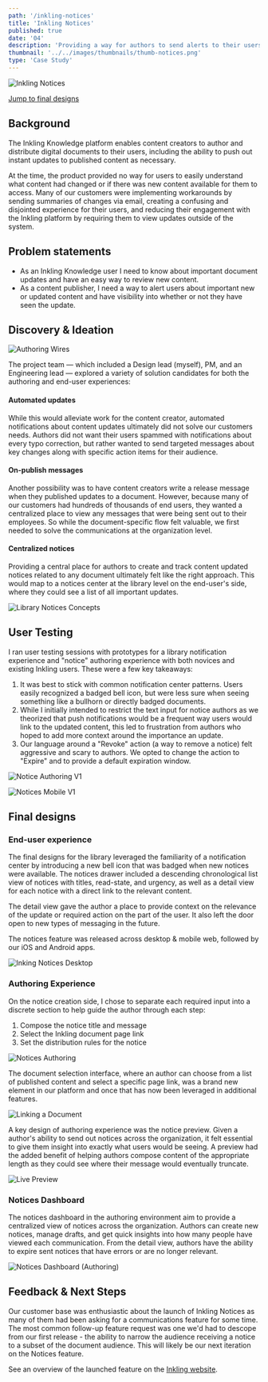 ```yaml
---
path: '/inkling-notices'
title: 'Inkling Notices'
published: true
date: '04'
description: 'Providing a way for authors to send alerts to their users about important content updates.'
thumbnail: '../../images/thumbnails/thumb-notices.png'
type: 'Case Study'
---
```


<!-- <section class="project-nav">

  - [Overview](#overview)
  - [Problem Statement](#problem-statement)
  - [Discovery & Ideation](#discovery--ideation)
  - [User Testing](#user-testing)
  - [Final designs](#final-designs)
  - [Feedback & Next Steps](#feedback--next-steps)

</section> -->

<div class="hero-image">

![Inkling Notices](../../images/thumbnails/thumb-notices.png "Inkling Notices")

</div>

<p class="text-center"><a href="#final-p3" class="btn-jump">Jump to final designs</a></p>

## Background

The Inkling Knowledge platform enables content creators to author and distribute digital documents to their users, including the ability to push out instant updates to published content as necessary.

At the time, the product provided no way for users to easily understand what content had changed or if there was new content available for them to access. Many of our customers were implementing workarounds by sending summaries of changes via email, creating a confusing and disjointed experience for their users, and reducing their engagement with the Inkling platform by requiring them to view updates outside of the system. 

## Problem statements

- As an Inkling Knowledge user I need to know about important document updates and have an easy way to review new content.
- As a content publisher, I need a way to alert users about important new or updated content and have visibility into whether or not they have seen the update.


## Discovery & Ideation


<div class="image-wrapper one-half right">

![Authoring Wires](../../images/notices/authoring-wires.png "Authoring Wires")

</div>


The project team — which included a Design lead (myself), PM, and an Engineering lead — explored a variety of solution candidates for both the authoring and end-user experiences:

#### Automated updates
While this would alleviate work for the content creator, automated notifications about content updates ultimately did not solve our customers needs. Authors did not want their users spammed with notifications about every typo correction, but rather wanted to send targeted messages about key changes along with specific action items for their audience. 

#### On-publish messages
Another possibility was to have content creators write a release message when they published updates to a document. However, because many of our customers had hundreds of thousands of end users, they wanted a centralized place to view any messages that were being sent out to their employees. So while the document-specific flow felt valuable, we first needed to solve the communications at the organization level.

#### Centralized notices
Providing a central place for authors to create and track content updated notices related to any document ultimately felt like the right approach. This would map to a notices center at the library level on the end-user's side, where they could see a list of all important updates.

![Library Notices Concepts](../../images/notices/lib-notices-concepts.png "Library Notices Concepts")


## User Testing

I ran user testing sessions with prototypes for a library notification experience and "notice" authoring experience with both novices and existing Inkling users. These were a few key takeaways: 

1. It was best to stick with common notification center patterns. Users easily recognized a badged bell icon, but were less sure when seeing something like a bullhorn or directly badged documents. 
2. While I initially intended to restrict the text input for notice authors as we theorized that push notifications would be a frequent way users would link to the updated content, this led to frustration from authors who hoped to add more context around the importance an update.
3. Our language around a "Revoke" action (a way to remove a notice) felt aggressive and scary to authors. We opted to change the action to "Expire" and to provide a default expiration window.

<div class="image-wrapper max-600 border-thin">

![Notice Authoring V1](../../images/notices/notice-authoring-v1.png "Notice Authoring Testing")

</div>
<div class="image-wrapper max-400">

![Notices Mobile V1](../../images/notices/mobile-notices.png "Notices Mobile Testing")

</div>


<h2 id="final-p3">Final designs</h2>

### End-user experience

The final designs for the library leveraged the familiarity of a notification center by introducing a new bell icon that was badged when new notices were available. The notices drawer included a descending chronological list view of notices with titles, read-state, and urgency, as well as a detail view for each notice with a direct link to the relevant content. 

The detail view gave the author a place to provide context on the relevance of the update or required action on the part of the user. It also left the door open to new types of messaging in the future.

The notices feature was released across desktop & mobile web, followed by our iOS and Android apps.

<div class="image-wrapper border-thin max-600">

![Inking Notices Desktop](../../images/notices/inkling-notices-reader.png "Inking Notices Desktop")

</div>

<!-- ![Notices Mobile](../../images/notices/mobile-notices.png) -->

### Authoring Experience

On the notice creation side, I chose to separate each required input into a discrete section to help guide the author through each step:

1. Compose the notice title and message
2. Select the Inkling document page link
3. Set the distribution rules for the notice

<div class="image-wrapper max-600 border-thin">

![Notices Authoring](../../images/notices/author-title-message.png "Notices Authoring")

</div>

The document selection interface, where an author can choose from a list of published content and select a specific page link, was a brand new element in our platform and once that has now been leveraged in additional features. 

<div class="image-wrapper max-600 border-thin">

![Linking a Document](../../images/notices/document-select.png "Linking a Document")

</div>

A key design of authoring experience was the notice preview. Given a author's ability to send out notices across the organization, it felt essential to give them insight into exactly what users would be seeing. A preview had the added benefit of helping authors compose content of the appropriate length as they could see where their message would eventually truncate.

<div class="image-wrapper max-600 border-thin">

![Live Preview](../../images/notices/notice-authoring.gif "Live Preview")

</div>


### Notices Dashboard

The notices dashboard in the authoring environment aim to provide a centralized view of notices across the organization. Authors can create new notices, manage drafts, and get quick insights into how many people have viewed each communication. From the detail view, authors have the ability to expire sent notices that have errors or are no longer relevant.

<div class="image-wrapper max-600 border-thin">

![Notices Dashboard (Authoring)](../../images/notices/dashboard.png "Notices Dashboard (Authoring)")

</div>


## Feedback & Next Steps

Our customer base was enthusiastic about the launch of Inkling Notices as many of them had been asking for a communications feature for some time. The most common follow-up feature request was one we'd had to descope from our first release - the ability to narrow the audience receiving a notice to a subset of the document audience. This will likely be our next iteration on the Notices feature. 

See an overview of the launched feature on the <a href="https://www.inkling.com/notices/" target="_blank" alt="Inkling Notices">Inkling website</a>.

